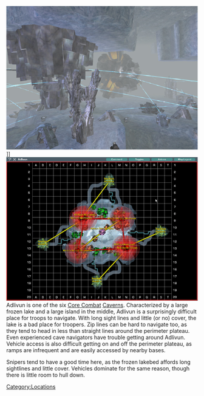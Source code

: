 ![](images/Adlivun.jpg "fig:Adlivun.jpg")\]\]
![](images/AdlivunMap.jpg "fig:AdlivunMap.jpg") Adlivun is one of the six [Core
Combat](Core_Combat "wikilink") [Caverns](Caverns "wikilink").
Characterized by a large frozen lake and a large island in the middle,
Adlivun is a surprisingly difficult place for troops to navigate. With
long sight lines and little (or no) cover, the lake is a bad place for
troopers. Zip lines can be hard to navigate too, as they tend to head in
less than straight lines around the perimeter plateau. Even experienced
cave navigators have trouble getting around Adlivun. Vehicle access is
also difficult getting on and off the perimeter plateau, as ramps are
infrequent and are easily accessed by nearby bases.

Snipers tend to have a good time here, as the frozen lakebed affords
long sightlines and little cover. Vehicles dominate for the same reason,
though there is little room to hull down.

[Category:Locations](Category:Locations "wikilink")
